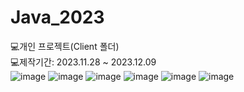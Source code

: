 # Java_2023
💻개인 프로젝트(Client 폴더)<br>
💻제작기간: 2023.11.28 ~ 2023.12.09<br>
![image](https://github.com/yujin4sth00/Java_2023/assets/115778958/c48a239b-a006-4847-b833-f0f053a0eae0)
![image](https://github.com/yujin4sth00/Java_2023/assets/115778958/1baa41d8-499b-4954-b8a2-4c6e1bdf18e4)
![image](https://github.com/yujin4sth00/Java_2023/assets/115778958/569e667c-19fc-4ccc-b57e-bbd7631632d2)
![image](https://github.com/yujin4sth00/Java_2023/assets/115778958/a40d86a7-d123-4e61-9fb5-6f4e8a1ddc1d)
![image](https://github.com/yujin4sth00/Java_2023/assets/115778958/250cbefc-0cd1-44ee-8d8b-1c17da76b4de)
![image](https://github.com/yujin4sth00/Java_2023/assets/115778958/d1406efb-f052-4fec-a212-538976902946)


